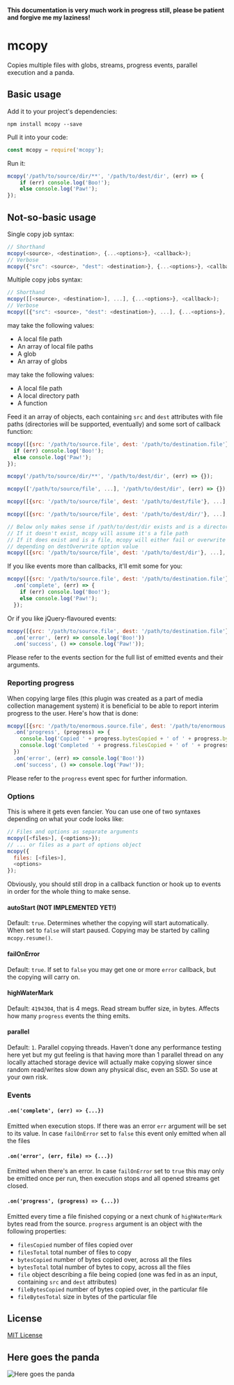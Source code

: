 **This documentation is very much work in progress still, please be patient and forgive me my laziness!**

# mcopy
Copies multiple files with globs, streams, progress events, parallel execution and a panda.

## Basic usage
Add it to your project's dependencies:
```
npm install mcopy --save
```
Pull it into your code:
```javascript
const mcopy = require('mcopy');
```
Run it:
```javascript
mcopy('/path/to/source/dir/**', '/path/to/dest/dir', (err) => {
    if (err) console.log('Boo!');
    else console.log('Paw!');
});
```

## Not-so-basic usage

Single copy job syntax:
```javascript
// Shorthand
mcopy(<source>, <destination>, {...<options>}, <callback>);
// Verbose
mcopy({"src": <source>, "dest": <destination>}, {...<options>}, <callback>);
```

Multiple copy jobs syntax:
```javascript
// Shorthand
mcopy([[<source>, <destination>], ...], {...<options>}, <callback>);
// Verbose
mcopy([{"src": <source>, "dest": <destination>}, ...], {...<options>}, <callback>);
```

<source> may take the following values:
- A local file path
- An array of local file paths
- A glob
- An array of globs

<destination> may take the following values:
- A local file path
- A local directory path
- A function


Feed it an array of objects, each containing ``src`` and ``dest`` attributes with file paths (directories will be supported, eventually) and some sort of callback function:
```javascript
mcopy([{src: '/path/to/source.file', dest: '/path/to/destination.file'}, ...], (err) => {
  if (err) console.log('Boo!');
  else console.log('Paw!');
});

mcopy('/path/to/source/dir/**', '/path/to/dest/dir', (err) => {});

mcopy(['/path/to/source/file', ...], '/path/to/dest/dir', (err) => {});

mcopy([{src: '/path/to/source/file', dest: '/path/to/dest/file'}, ...], (err) => {});

mcopy([{src: '/path/to/source/file', dest: '/path/to/dest/dir/'}, ...], (err) => {});

// Below only makes sense if /path/to/dest/dir exists and is a directory
// If it doesn't exist, mcopy will assume it's a file path
// If it does exist and is a file, mcopy will either fail or overwrite the file
// depending on destOverwrite option value
mcopy([{src: '/path/to/source/file', dest: '/path/to/dest/dir'}, ...], (err) => {});


```
If you like events more than callbacks, it'll emit some for you:
```javascript
mcopy([{src: '/path/to/source.file', dest: '/path/to/destination.file'}, ...])
  .on('complete', (err) => {
    if (err) console.log('Boo!');
    else console.log('Paw!');
  });
```
Or if you like jQuery-flavoured events:
```javascript
mcopy([{src: '/path/to/source.file', dest: '/path/to/destination.file'}, ...])
  .on('error', (err) => console.log('Boo!'))
  .on('success', () => console.log('Paw!'));
```
Please refer to the events section for the full list of emitted events and their arguments.

### Reporting progress
When copying large files (this plugin was created as a part of media collection management system) it is beneficial to be able to report interim progress to the user. Here's how that is done:
```javascript
mcopy([{src: '/path/to/enormous.source.file', dest: '/path/to/enormous.destination.file'}, ...])
  .on('progress', (progress) => {
    console.log('Copied ' + progress.bytesCopied + ' of ' + progress.bytesTotal + ' bytes');
    console.log('Completed ' + progress.filesCopied + ' of ' + progress.filesTotal + ' files');
  })
  .on('error', (err) => console.log('Boo!'))
  .on('success', () => console.log('Paw!'));
```
Please refer to the ``progress`` event spec for further information.

### Options
This is where it gets even fancier. You can use one of two syntaxes depending on what your code looks like:
```javascript
// Files and options as separate arguments
mcopy([<files>], {<options>});
// ... or files as a part of options object
mcopy({
  files: [<files>],
  <options>
});
```
Obviously, you should still drop in a callback function or hook up to events in order for the whole thing to make sense.

#### autoStart (NOT IMPLEMENTED YET!)
Default: ``true``. Determines whether the copying will start automatically. When set to ``false`` will start paused. Copying may be started by calling ``mcopy.resume()``.

#### failOnError
Default: ``true``. If set to ``false`` you may get one or more ``error`` callback, but the copying will carry on.

#### highWaterMark
Default: ``4194304``, that is 4 megs. Read stream buffer size, in bytes. Affects how many ``progress`` events the thing emits.

#### parallel
Default: ``1``. Parallel copying threads. Haven't done any performance testing here yet but my gut feeling is that having more than 1 parallel thread on any locally attached storage device will actually make copying slower since random read/writes slow down any physical disc, even an SSD. So use at your own risk.

### Events

#### ``.on('complete', (err) => {...})``
Emitted when execution stops. If there was an error ``err`` argument will be set to its value. In case ``failOnError`` set to ``false`` this event only emitted when all the files

#### ``.on('error', (err, file) => {...})``
Emitted when there's an error. In case ``failOnError`` set to ``true`` this may only be emitted once per run, then execution stops and all opened streams get closed.

#### ``.on('progress', (progress) => {...})``
Emitted every time a file finished copying or a next chunk of ``highWaterMark`` bytes read from the source. ``progress`` argument is an object with the following properties:
* ``filesCopied`` number of files copied over
* ``filesTotal`` total number of files to copy
* ``bytesCopied`` number of bytes copied over, across all the files
* ``bytesTotal`` total number of bytes to copy, across all the files
* ``file`` object describing a file being copied (one was fed in as an input, containing ``src`` and ``dest`` attributes)
* ``fileBytesCopied`` number of bytes copied over, in the particular file
* ``fileBytesTotal`` size in bytes of the particular file

## License
[MIT License](http://en.wikipedia.org/wiki/MIT_License)

## Here goes the panda
![Here goes the panda](https://upload.wikimedia.org/wikipedia/commons/c/cd/Panda_Cub_from_Wolong%2C_Sichuan%2C_China.JPG)

